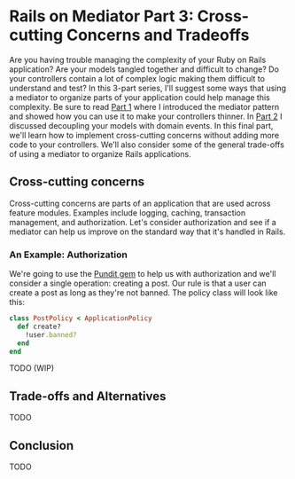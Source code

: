 # Rails on Mediator Part 3: Cross-cutting Concerns and Tradeoffs

Are you having trouble managing the complexity of your Ruby on Rails application?  Are your models tangled together and difficult to change?  Do your controllers contain a lot of complex logic making them difficult to understand and test?  In this 3-part series, I'll suggest some ways that using a mediator to organize parts of your application could help manage this complexity.  Be sure to read [Part 1](../part-1-intro-and-controllers/article.md) where I introduced the mediator pattern and showed how you can use it to make your controllers thinner.  In [Part 2](../part-2-domain-events/article.md) I discussed decoupling your models with domain events. In this final part, we'll learn how to implement cross-cutting concerns without adding more code to your controllers.  We'll also consider some of the general trade-offs of using a mediator to organize Rails applications.

## Cross-cutting concerns

Cross-cutting concerns are parts of an application that are used across feature modules.  Examples include logging, caching, transaction management, and authorization.  Let's consider authorization and see if a mediator can help us improve on the standard way that it's handled in Rails.

### An Example: Authorization

We're going to use the [Pundit gem](https://github.com/varvet/pundit) to help us with authorization and we'll consider a single operation: creating a post.  Our rule is that a user can create a post as long as they're not banned.  The policy class will look like this:

```ruby
class PostPolicy < ApplicationPolicy
  def create?
    !user.banned?
  end
end
```

TODO (WIP)

## Trade-offs and Alternatives

TODO

## Conclusion

TODO
